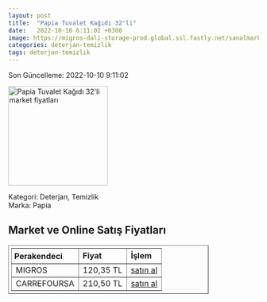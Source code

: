```yaml
---
layout: post
title:  "Papia Tuvalet Kağıdı 32'li"
date:   2022-10-10 6:11:02 +0300
image: https://migros-dali-storage-prod.global.ssl.fastly.net/sanalmarket/product/31019960/31019960-757421-1650x1650.jpg
categories: deterjan-temizlik
tags: deterjan-temizlik
---
```


Son Güncelleme: 2022-10-10 9:11:02

<img src="https://migros-dali-storage-prod.global.ssl.fastly.net/sanalmarket/product/31019960/31019960-757421-1650x1650.jpg" width="200" alt="Papia Tuvalet Kağıdı 32'li market fiyatları" />

Kategori: Deterjan, Temizlik
<br />
Marka: Papia

<h2>Market ve Online Satış Fiyatları</h2>

<table border="1" style="padding: 5px;width:80%;">
  <tr>
    <td style="padding: 5px;"><strong>Perakendeci</strong></td>
    <td><strong>Fiyat</strong></td>
    <td><strong>İşlem</strong></td>
  </tr>
  <tr>
              <td title="Migros">MIGROS</td>
              <td>120,35 TL</td>
              <td><a title="Migros" target="_blank" href="https://www.migros.com.tr/papia-tuvalet-kagidi-32li-3-katli-p-1d953b8">satın al</a></td>
            </tr><tr>
              <td title="CarrefourSA">CARREFOURSA</td>
              <td>210,50 TL</td>
              <td><a title="CarrefourSA" target="_blank" href="https://www.carrefoursa.com/papia-tuvalet-kagidi-32-li-b-side-p-30090226">satın al</a></td>
            </tr>
</table>
